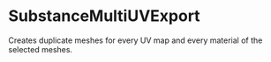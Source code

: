 # SubstanceMultiUVExport
Creates duplicate meshes for every UV map and every material of the selected meshes.

